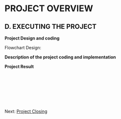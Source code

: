 # PROJECT OVERVIEW
## D.  EXECUTING THE PROJECT
**Project Design and coding**

Flowchart Design:

**Description of the project coding and implementation**


**Project Result**

<br><br><br><br><br><br>

Next: [Project Closing](E-Project_Closing.md)

